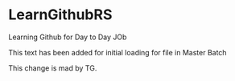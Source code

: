 # LearnGithubRS
Learning Github for Day to Day JOb

This text has been added for initial loading for file
in Master Batch

This change is mad by TG.
